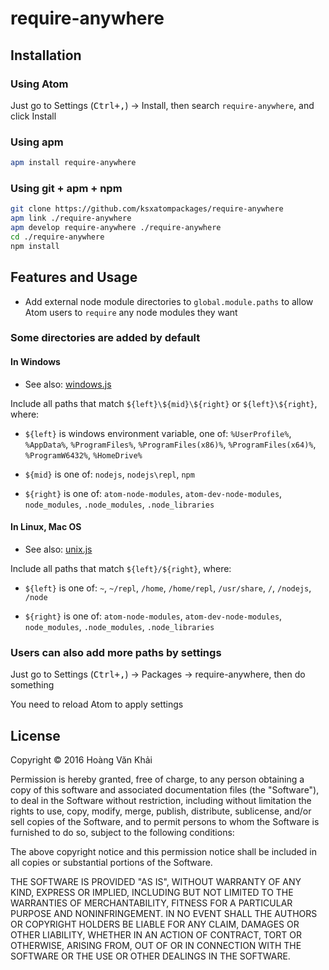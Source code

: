 
# require-anywhere

## Installation

### Using Atom

Just go to Settings (<kbd>Ctrl+,</kbd>) → Install, then search `require-anywhere`, and click Install

### Using apm

```bash
apm install require-anywhere
```

### Using git + apm + npm

```bash
git clone https://github.com/ksxatompackages/require-anywhere
apm link ./require-anywhere
apm develop require-anywhere ./require-anywhere
cd ./require-anywhere
npm install
```

## Features and Usage

 * Add external node module directories to `global.module.paths` to allow Atom users to `require` any node modules they want

### Some directories are added by default

#### In Windows

 * See also: [windows.js](https://github.com/ksxatompackages/require-anywhere/blob/v2.0.3/windows.js)

Include all paths that match `${left}\${mid}\${right}` or `${left}\${right}`, where:

 * `${left}` is windows environment variable, one of: `%UserProfile%`, `%AppData%`, `%ProgramFiles%`, `%ProgramFiles(x86)%`, `%ProgramFiles(x64)%`, `%ProgramW6432%`, `%HomeDrive%`

 * `${mid}` is one of: `nodejs`, `nodejs\repl`, `npm`

 * `${right}` is one of: `atom-node-modules`, `atom-dev-node-modules`, `node_modules`, `.node_modules`, `.node_libraries`

#### In Linux, Mac OS

 * See also: [unix.js](https://github.com/ksxatompackages/require-anywhere/blob/v2.0.3/unix.js)

Include all paths that match `${left}/${right}`, where:

 * `${left}` is one of: `~`, `~/repl`, `/home`, `/home/repl`, `/usr/share`, `/`, `/nodejs`, `/node`

 * `${right}` is one of: `atom-node-modules`, `atom-dev-node-modules`, `node_modules`, `.node_modules`, `.node_libraries`

### Users can also add more paths by settings

Just go to Settings (<kbd>Ctrl+,</kbd>) → Packages → require-anywhere, then do something

You need to reload Atom to apply settings

## License

Copyright © 2016 Hoàng Văn Khải

Permission is hereby granted, free of charge, to any person obtaining
a copy of this software and associated documentation files (the
"Software"), to deal in the Software without restriction, including
without limitation the rights to use, copy, modify, merge, publish,
distribute, sublicense, and/or sell copies of the Software, and to
permit persons to whom the Software is furnished to do so, subject to
the following conditions:

The above copyright notice and this permission notice shall be
included in all copies or substantial portions of the Software.

THE SOFTWARE IS PROVIDED "AS IS", WITHOUT WARRANTY OF ANY KIND,
EXPRESS OR IMPLIED, INCLUDING BUT NOT LIMITED TO THE WARRANTIES OF
MERCHANTABILITY, FITNESS FOR A PARTICULAR PURPOSE AND
NONINFRINGEMENT. IN NO EVENT SHALL THE AUTHORS OR COPYRIGHT HOLDERS BE
LIABLE FOR ANY CLAIM, DAMAGES OR OTHER LIABILITY, WHETHER IN AN ACTION
OF CONTRACT, TORT OR OTHERWISE, ARISING FROM, OUT OF OR IN CONNECTION
WITH THE SOFTWARE OR THE USE OR OTHER DEALINGS IN THE SOFTWARE.
